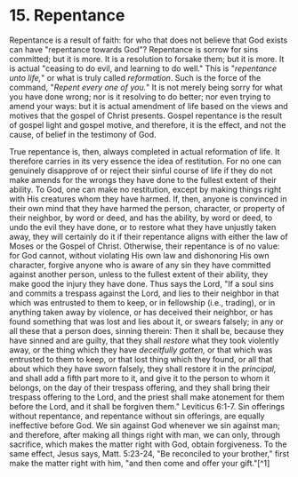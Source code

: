 # 15. Repentance

Repentance is a result of faith: for who that does not believe that God exists can have "repentance towards God"? Repentance is sorrow for sins committed; but it is more. It is a resolution to forsake them; but it is more. It is actual "ceasing to do evil, and learning to do well." This is "*repentance unto life,*" or what is truly called *reformation*. Such is the force of the command, "*Repent every one of you.*" It is not merely being sorry for what you have done wrong; nor is it resolving to do better; nor even trying to amend your ways: but it is actual amendment of life based on the views and motives that the gospel of Christ presents. Gospel repentance is the result of gospel light and gospel motive, and therefore, it is the effect, and not the cause, of belief in the testimony of God.

True repentance is, then, always completed in actual reformation of life. It therefore carries in its very essence the idea of restitution. For no one can genuinely disapprove of or reject their sinful course of life if they do not make amends for the wrongs they have done to the fullest extent of their ability. To God, one can make no restitution, except by making things right with His creatures whom they have harmed. If, then, anyone is convinced in their own mind that they have harmed the person, character, or property of their neighbor, by word or deed, and has the ability, by word or deed, to undo the evil they have done, or to restore what they have unjustly taken away, they will certainly do it if their repentance aligns with either the law of Moses or the Gospel of Christ. Otherwise, their repentance is of no value: for God cannot, without violating His own law and dishonoring His own character, forgive anyone who is aware of any sin they have committed against another person, unless to the fullest extent of their ability, they make good the injury they have done. Thus says the Lord, "If a soul sins and commits a trespass against the Lord, and lies to their neighbor in that which was entrusted to them to keep, or in fellowship (i.e., trading), or in anything taken away by violence, or has deceived their neighbor, or has found something that was lost and lies about it, or swears falsely; in any or all these that a person does, sinning therein: Then it shall be, because they have sinned and are guilty, that they shall *restore* what they took violently away, or the thing which they have *deceitfully gotten,* or that which was entrusted to them to keep, or that lost thing which they found, or all that about which they have sworn falsely, they shall restore it in the *principal,* and shall add a fifth part more to it, and give it to the person to whom it belongs, on the day of their trespass offering, and they shall bring their trespass offering to the Lord, and the priest shall make atonement for them before the Lord, and it shall be forgiven them." Leviticus 6:1-7. Sin offerings without repentance, and repentance without sin offerings, are equally ineffective before God. We sin against God whenever we sin against man; and therefore, after making all things right with man, we can only, through sacrifice, which makes the matter right with God, obtain forgiveness. To the same effect, Jesus says, Matt. 5:23-24, "Be reconciled to your brother," first make the matter right with him, "and then come and offer your gift."[^1]
